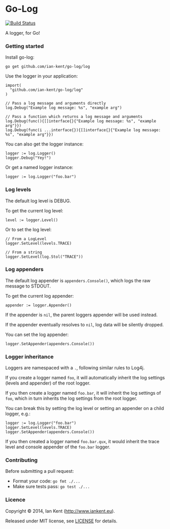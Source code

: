 Go-Log
======

[![Build Status](https://travis-ci.org/ian-kent/go-log.svg?branch=master)](https://travis-ci.org/ian-kent/go-log)

A logger, for Go!

### Getting started

Install go-log:

```go get github.com/ian-kent/go-log/log```

Use the logger in your application:

```
import(
  "github.com/ian-kent/go-log/log"
)

// Pass a log message and arguments directly
log.Debug("Example log message: %s", "example arg")

// Pass a function which returns a log message and arguments
log.Debug(func(){[]interface{}{"Example log message: %s", "example arg"}})
log.Debug(func(i ...interface{}){[]interface{}{"Example log message: %s", "example arg"}})
```

You can also get the logger instance:
```
logger := log.Logger()
logger.Debug("Yey!")
```

Or get a named logger instance:

```
logger := log.Logger("foo.bar")
```

### Log levels

The default log level is DEBUG.

To get the current log level:

```
level := logger.Level()
```

Or to set the log level:

```
// From a LogLevel
logger.SetLevel(levels.TRACE)

// From a string
logger.SetLevel(log.Stol("TRACE"))
```

### Log appenders

The default log appender is ```appenders.Console()```, which logs
the raw message to STDOUT.

To get the current log appender:

```
appender := logger.Appender()
```

If the appender is ```nil```, the parent loggers appender will be used
instead.

If the appender eventually resolves to ```nil```, log data will be
silently dropped.

You can set the log appender:

```
logger.SetAppender(appenders.Console())
```

### Logger inheritance

Loggers are namespaced with a ```.```, following similar rules to Log4j.

If you create a logger named ```foo```, it will automatically inherit the
log settings (levels and appender) of the root logger.

If you then create a logger named ```foo.bar```, it will inherit the log
settings of ```foo```, which in turn inherits the log settings from the
root logger.

You can break this by setting the log level or setting an appender on
a child logger, e.g.:

```
logger := log.Logger("foo.bar")
logger.SetLevel(levels.TRACE)
logger.SetAppender(appenders.Console())
```

If you then created a logger named ```foo.bar.qux```, it would inherit
the trace level and console appender of the ```foo.bar``` logger.

### Contributing

Before submitting a pull request:

  * Format your code: ```go fmt ./...```
  * Make sure tests pass: ```go test ./...```

### Licence

Copyright ©‎ 2014, Ian Kent (http://www.iankent.eu).

Released under MIT license, see [LICENSE](LICENSE.md) for details.
